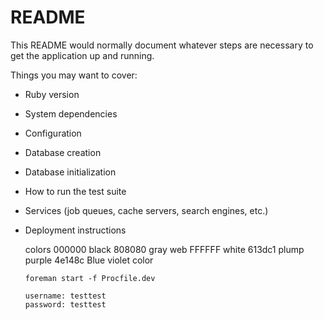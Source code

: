 # README

This README would normally document whatever steps are necessary to get the
application up and running.

Things you may want to cover:

* Ruby version

* System dependencies

* Configuration

* Database creation

* Database initialization

* How to run the test suite

* Services (job queues, cache servers, search engines, etc.)

* Deployment instructions

  colors 
     000000 black
     808080 gray web
     FFFFFF white
     613dc1 plump purple
     4e148c Blue  violet color

      foreman start -f Procfile.dev

      username: testtest
      password: testtest


  

